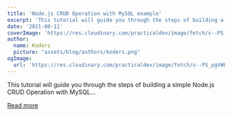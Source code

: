 ```yaml
---
title: 'Node.js CRUD Operation with MySQL example'
excerpt: 'This tutorial will guide you through the steps of building a simple Node.js CRUD Operation with MySQL...'
date: '2021-08-11'
coverImage: 'https://res.cloudinary.com/practicaldev/image/fetch/s--PS_pgVWE--/c_imagga_scale,f_auto,fl_progressive,h_420,q_auto,w_1000/https://dev-to-uploads.s3.amazonaws.com/uploads/articles/ixqe0nppd83526d4cgwv.png'
author:
  name: Koders
  picture: "assets/blog/authors/koders.png"
ogImage:
  url: 'https://res.cloudinary.com/practicaldev/image/fetch/s--PS_pgVWE--/c_imagga_scale,f_auto,fl_progressive,h_420,q_auto,w_1000/https://dev-to-uploads.s3.amazonaws.com/uploads/articles/ixqe0nppd83526d4cgwv.png'
---
```


This tutorial will guide you through the steps of building a simple Node.js CRUD Operation with MySQL...

[Read more](https://dev.to/tienbku/node-js-crud-operation-with-mysql-example-1gme)
